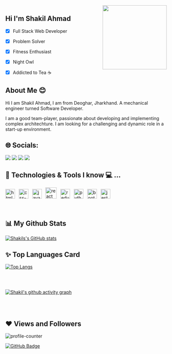<img width="200" align="right" src="https://user-images.githubusercontent.com/63135773/184524716-ae71737d-7631-4a93-bcdb-cf1fa13bab30.png" />

## Hi I'm Shakil Ahmad
- [x] Full Stack Web Developer
- [x] Problem Solver
- [x] Fitness Enthusiast
- [x] Night Owl
- [x] Addicted to Tea ☕    



<h2>About Me 😊</h2>
    <div>
    <p>Hi I am Shakil Ahmad, I am from Deoghar, Jharkhand. A mechanical engineer turned Software Developer.</p>
    <p> I am a good team-player, passionate about developing and implementing complex architechture. I am looking for a  challenging and dynamic role in a start-up environment. </p>
    </div>
<h2>🌐 Socials:</h2>
<a href="https://www.linkedin.com/in/shakil-ahmad-6b3a79126/"><img src="https://img.shields.io/badge/LinkedIn-%230077B5.svg?logo=linkedin&logoColor=white"/></a>
<a href="https://ahmad-ds.github.io/"><img src="https://img.shields.io/badge/Portfolio-ff5722"/></a>
<a href="https://www.hackerrank.com/ahmad_shakil444"><img src="https://img.shields.io/badge/-Hackerrank-2EC866?style=for-the-badge&logo=HackerRank&logoColor=white"/></a>
<a href="https://leetcode.com/ahmad_shakil/"><img src="https://img.shields.io/badge/-LeetCode-FFA116?style=for-the-badge&logo=LeetCode&logoColor=black"/></a>



<h2>🚀 Technologies & Tools I know 💻 ...</h2>
    <div>
    <p><img width="30px" src="https://seeklogo.com/images/H/html5-logo-EF92D240D7-seeklogo.com.png" alt="html-5" /> &nbsp   <img width="30px" src="https://seeklogo.com/images/C/css3-logo-8724075274-seeklogo.com.png" alt="css-3"/> &nbsp    <img width="30px" src="https://seeklogo.com/images/J/javascript-js-logo-2949701702-seeklogo.com.png" alt="javascript" /> &nbsp   <img width="35px" src="https://seeklogo.com/images/R/react-logo-7B3CE81517-seeklogo.com.png" alt="react"/> &nbsp   
  <img width="30px" src="https://seeklogo.com/images/R/redux-logo-9CA6836C12-seeklogo.com.png" alt="redux" /> &nbsp   
  <img width="30px" src="https://seeklogo.com/images/P/python-logo-A32636CAA3-seeklogo.com.png" alt="python" /> &nbsp  
      <img width="30px" src="https://seeklogo.com/images/B/bootstrap-5-logo-85A1F11F4F-seeklogo.com.png" alt="bootstrap"/> &nbsp  
      <img width="30px" src="https://seeklogo.com/images/J/jest-logo-F9901EBBF7-seeklogo.com.png" alt="jest"/>
      </div>
   <br/>
   
<h2> 📊 My Github Stats</h2>

  [![Shakils's GitHub stats](https://github-readme-stats.vercel.app/api?username=ahmad-DS&hide=prs&count_private=true&show_icons=true&theme=radical)](https://github.com/anuraghazra/github-readme-stats)

<h2>✨ Top Languages Card</h2>

[![Top Langs](https://github-readme-stats.vercel.app/api/top-langs/?username=ahmad-DS&layout=compact)](https://github.com/ahmad-DS/github-readme-stats)


<br/>
<br/>


[![Shakil's github activity graph](https://activity-graph.herokuapp.com/graph?username=ahmad-DS&theme=react-dark)](https://github.com/ahmad-DS/github-readme-activity-graph)


<br/>
<br/>
  


<h2>❤ Views and Followers</h2>
<img src="https://komarev.com/ghpvc/?username=ahmad-DS&style=for-the-badge" alt="profile-counter"/>

<a href="https://github.com/ahmad-DS?tab=followers"><img src="https://img.shields.io/github/followers/ahmad-DS?label=Followers&style=social" alt="GitHub Badge"></a>


<!--
**ahmad-DS/ahmad-DS** is a ✨ _special_ ✨ repository because its `README.md` (this file) appears on your GitHub profile.

Here are some ideas to get you started:

- 🔭 I’m currently working on ...
- 🌱 I’m currently learning ...
- 👯 I’m looking to collaborate on ...
- 🤔 I’m looking for help with ...
- 💬 Ask me about ...
- 📫 How to reach me: ...
- 😄 Pronouns: ...
- ⚡ Fun fact: ...
-->
